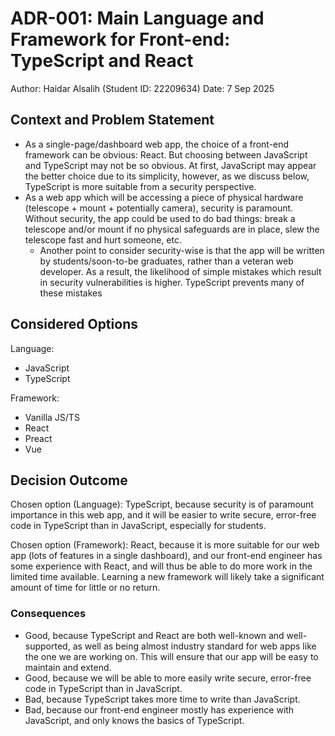 # ADR-001: Main Language and Framework for Front-end: TypeScript and React

Author: Haidar Alsalih (Student ID: 22209634)
Date: 7 Sep 2025

## Context and Problem Statement

- As a single-page/dashboard web app, the choice of a front-end framework can be obvious: React. But choosing between JavaScript and TypeScript may not be so obvious. At first, JavaScript may appear the better choice due to its simplicity, however, as we discuss below, TypeScript is more suitable from a security perspective.
- As a web app which will be accessing a piece of physical hardware (telescope + mount + potentially camera), security is paramount. Without security, the app could be used to do bad things: break a telescope and/or mount if no physical safeguards are in place, slew the telescope fast and hurt someone, etc.
  - Another point to consider security-wise is that the app will be written by students/soon-to-be graduates, rather than a veteran web developer. As a result, the likelihood of simple mistakes which result in security vulnerabilities is higher. TypeScript prevents many of these mistakes

## Considered Options

Language:
* JavaScript
* TypeScript

Framework:
* Vanilla JS/TS
* React
* Preact
* Vue

## Decision Outcome

Chosen option (Language): TypeScript, because security is of paramount importance in this web app, and it will be easier to write secure, error-free code in TypeScript than in JavaScript, especially for students. 

Chosen option (Framework): React, because it is more suitable for our web app (lots of features in a single dashboard), and our front-end engineer has some experience with React, and will thus be able to do more work in the limited time available. Learning a new framework will likely take a significant amount of time for little or no return.

### Consequences

* Good, because TypeScript and React are both well-known and well-supported, as well as being almost industry standard for web apps like the one we are working on. This will ensure that our app will be easy to maintain and extend.
* Good, because we will be able to more easily write secure, error-free code in TypeScript than in JavaScript.
* Bad, because TypeScript takes more time to write than JavaScript.
* Bad, because our front-end engineer mostly has experience with JavaScript, and only knows the basics of TypeScript.